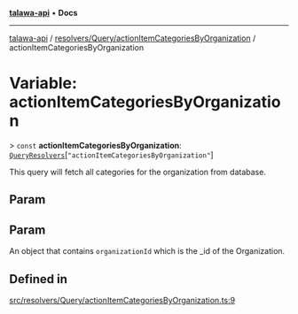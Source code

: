 [**talawa-api**](../../../../README.md) • **Docs**

***

[talawa-api](../../../../modules.md) / [resolvers/Query/actionItemCategoriesByOrganization](../README.md) / actionItemCategoriesByOrganization

# Variable: actionItemCategoriesByOrganization

\> `const` **actionItemCategoriesByOrganization**: [`QueryResolvers`](../../../../types/generatedGraphQLTypes/type-aliases/QueryResolvers.md)\[`"actionItemCategoriesByOrganization"`\]

This query will fetch all categories for the organization from database.

## Param

## Param

An object that contains `organizationId` which is the _id of the Organization.

## Defined in

[src/resolvers/Query/actionItemCategoriesByOrganization.ts:9](https://github.com/PalisadoesFoundation/talawa-api/blob/d0c167bb942c4778fba221c2cdd27665fc7dbf61/src/resolvers/Query/actionItemCategoriesByOrganization.ts#L9)

